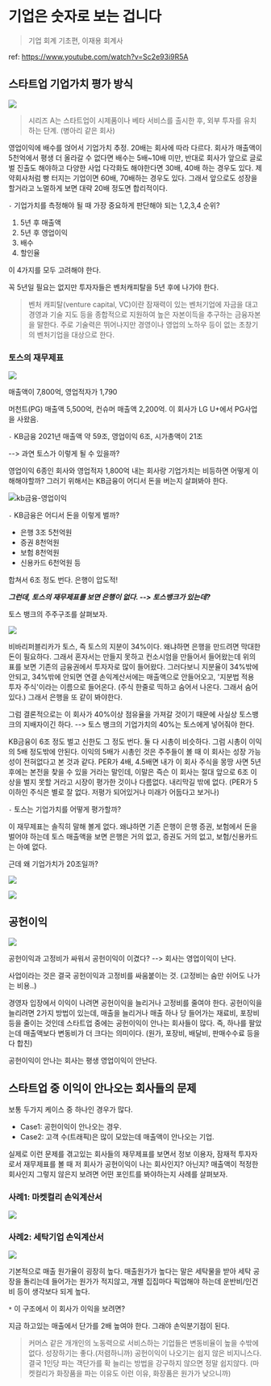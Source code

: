 # 기업은 숫자로 보는 겁니다 
> 기업 회계 기초편, 이재용 회계사 

ref: <https://www.youtube.com/watch?v=Sc2e93i9R5A>

## 스타트업 기업가치 평가 방식

![](./image/241016/기업가치평가방식.png)

> 시리즈 A는 스타트업이 시제품이나 베타 서비스를 출시한 후, 외부 투자를 유치하는 단계. (병아리 같은 회사)

영업이익에 배수를 얹어서 기업가치 추정. 20배는 회사에 따라 다르다. 회사가 매출액이 5천억에서 평생 더 올라갈 수 없다면 배수는 5배~10배 미만, 반대로 회사가 앞으로 글로벌 진출도 해야하고 다양한 사업 다각화도 해야한다면 30배, 40배 하는 경우도 있다. 제약회사처럼 빵 터지는 기업이면 60배, 70배하는 경우도 있다. 그래서 앞으로도 성장을 할거라고 노멀하게 보면 대략 20배 정도면 합리적이다.

`-` 기업가치를 측정해야 될 때 가장 중요하게 판단해야 되는 1,2,3,4 순위?


1. 5년 후 매출액
2. 5년 후 영업이익
3. 배수
4. 할인율

이 4가지를 모두 고려해야 한다.

꼭 5년일 필요는 없지만 투자자들은 벤처캐피탈을 5년 후에 나가야 한다.

>벤처 캐피탈(venture capital, VC)이란 잠재력이 있는 벤처기업에 자금을 대고 경영과 기술 지도 등을 종합적으로 지원하여 높은 자본이득을 추구하는 금융자본을 말한다. 주로 기술력은 뛰어나지만 경영이나 영업의 노하우 등이 없는 초창기의 벤처기업을 대상으로 한다.

### 토스의 재무제표

![](./image/241016/토스실적.png)

매출액이 7,800억, 영업적자가 1,790

머천트(PG) 매출액 5,500억, 컨슈머 매출액 2,200억. 이 회사가 LG U+에서 PG사업을 사왔음.

`-` KB금융 2021년 매출액 약 59조, 영업이익 6조, 시가총액이 21조

--> 과연 토스가 이렇게 될 수 있을까?

영업이익 6종인 회사와 영업적자 1,800억 내는 회사랑 기업가치는 비등하면 어떻게 이해해야할까? 그러기 위해서는 KB금융이 어디서 돈을 버는지 살펴봐야 한다.

![kb금융-영업이익](./image/241016/kb금융-영업이익.png)

`-` KB금융은 어디서 돈을 이렇게 벌까?

- 은행 3조 5천억원
- 증권 8천억원
- 보험 8천억원
- 신용카드 6천억원 등

합쳐서 6조 정도 번다. 은행이 압도적!

***그런데, 토스의 재무제표를 보면 은행이 없다. --> 토스뱅크가 있는데?***

토스 뱅크의 주주구조를 살펴보자.

![](./image/241016/토스뱅크-지분구조.png)

비바리퍼블리카가 토스, 즉 토스의 지분이 34%이다. 왜냐하면 은행을 만드려면 막대한 돈이 필요하다. 그래서 혼자서는 만들지 못하고 컨소시엄을 만들어서 들어왔는데 위의 표를 보면 기존의 금융권에서 투자자로 많이 들어왔다. 그러다보니 지분율이 34%밖에 안되고, 34%밖에 안되면 연결 손익계산서에는 매출액으로 안들어오고, '지분법 적용 투자 주식'이라는 이름으로 들어온다. (주식 한줄로 띡하고 숨어서 나온다. 그래서 숨어있다.) 그래서 은행을 또 같이 봐야한다.

그럼 결론적으로는 이 회사가 40%이상 점유율을 가져갈 것이기 때문에 사실상 토스뱅크의 지배자이긴 하다. --> 토스 뱅크의 기업가치의 40%는 토스에게 넣어줘야 한다.

KB금융이 6조 정도 벌고 신한도 그 정도 번다. 둘 다 시총이 비슷하다. 그럼 시총이 이익의 5배 정도밖에 안된다. 이익의 5배가 시총인 것은 주주들이 볼 때 이 회사는 성장 가능성이 전혀없다고 본 것과 같다. PER가 4배, 4.5배면 내가 이 회사 주식을 몽땅 사면 5년 후에는 본전을 찾을 수 있을 거라는 말인데, 이말은 즉슨 이 회사는 절대 앞으로 6조 이상을 벌지 못할 거라고 시장이 평가한 것이나 다름없다. 내리막길 밖에 없다. (PER가 5이하인 주식은 별로 잘 없다. 저평가 되어있거나 미래가 어둡다고 보거나)

`-` 토스는 기업가치를 어떻게 평가할까?

이 재무제표는 솔직히 말해 볼게 없다. 왜냐하면 기존 은행이 은행 증권, 보험에서 돈을 벌어야 하는데 토스 매출액을 보면 은행은 거의 없고, 증권도 거의 없고, 보험/신용카드는 아예 없다.

근데 왜 기업가치가 20조일까?

![](./image/241016/토스기업가치추정.png)

![](./image/241016/토스-재무정보.png)

## 공헌이익

![](./image/241016/공헌이익.png)

공헌이익과 고정비가 싸워서 공헌이익이 이겼다? --> 회사는 영업이익이 난다.

사업이라는 것은 결국 공헌이익과 고정비를 싸움붙이는 것. (고정비는 숨만 쉬어도 나가는 비용..)

경영자 입장에서 이익이 나려면 공헌이익을 늘리거나 고정비를 줄여야 한다. 공헌이익을 늘리려면 2가지 방법이 있는데, 매출을 늘리거나 매출 하나 당 들어가는 재료비, 포장비 등을 줄이는 것인데 스타트업 중에는 공헌이익이 안나는 회사들이 많다. 즉, 하나를 팔았는데 매출액보다 변동비가 더 크다는 의미이다. (원가, 포장비, 배달비, 판매수수료 등을 다 합친)

공헌이익이 안나는 회사는 평생 영업이익이 안난다.

##  스타트업 중 이익이 안나오는 회사들의 문제

보통 두가지 케이스 중 하나인 경우가 많다.

- Case1: 공헌이익이 안나오는 경우.
- Case2: 고객 수(트래픽)은 많이 모았는데 매출액이 안나오는 기업.

실제로 이런 문제를 겪고있는 회사들의 재무제표를 보면서 정보 이용자, 잠재적 투자자로서 재무제표를 볼 때 저 회사가 공헌이익이 나는 회사인지? 아닌지? 매출액이 적정한 회사인지 그렇지 않은지 보려면 어떤 포인트를 봐야하는지 사례를 살펴보자.

### 사례1: 마켓컬리 손익계산서

![](./image/241016/마켓컬리-손익계산서.png)

### 사례2: 세탁기업 손익계산서

![](./image/241016/세탁기업-손익계산서.png)

기본적으로 매출 원가율이 굉장히 높다. 매출원가가 높다는 말은 세탁물을 받아 세탁 공장을 돌리는데 들어가는 원가가 적지않고, 개별 집집마다 픽업해야 하는데 운반비/인건비 등이 생각보다 되게 높다.  

`*` 이 구조에서 이 회사가 이익을 보려면?

지금 하고있는 매출에서 단가를 2배 높여야 한다. 그래야 손익분기점이 된다.


>커머스 같은 개개인의 노동력으로 서비스하는 기업들은 변동비율이 높을 수밖에 없다. 성장하기는 좋다.(저렴하니까)  공헌이익이 나오기는 쉽지 않은 비지니스다. 결국 1인당 파는 객단가를 확 늘리는 방법을 강구하지 않으면 정말 쉽지않다. (마켓컬리가 화장품을 파는 이유도 이런 이유, 화장품은 원가가 낮으니까)